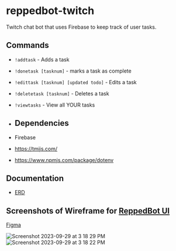 # reppedbot-twitch

Twitch chat bot that uses Firebase to keep track of user tasks.

## Commands
- `!addtask` - Adds a task
- `!donetask [tasknum]` - marks a task as complete
- `!edittask [tasknum] [updated todo]` - Edits a task
- `!deletetask [tasknum]` - Deletes a task
- `!viewtasks` - View all YOUR tasks

- ## Dependencies
- Firebase
- https://tmijs.com/
- https://www.npmjs.com/package/dotenv

## Documentation
- [ERD](https://dbdiagram.io/d/Twitch-Bot-6516f0c1ffbf5169f0c01dd8)



## Screenshots of Wireframe for [ReppedBot UI](https://github.com/drteresavasquez/reppedbot-ui)
[Figma](https://www.figma.com/file/qgmUuXyF0HuUzC1tvwoQpq/ReppedBot-UI?type=design&node-id=0%3A1&mode=design&t=lWHeFFEO5pJJO7ei-1)

![Screenshot 2023-09-29 at 3 18 29 PM](https://github.com/drteresavasquez/reppedbot-twitch/assets/29741570/8453ec46-5bff-4b6f-8d3b-d2b7b380b500)
![Screenshot 2023-09-29 at 3 18 22 PM](https://github.com/drteresavasquez/reppedbot-twitch/assets/29741570/609f7f00-202d-4f1e-a265-06b3b7f7c60d)
